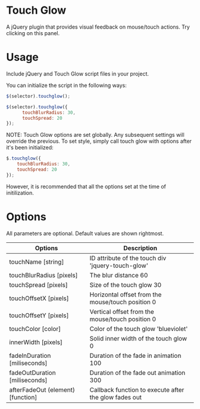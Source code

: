 Touch Glow
==========

A jQuery plugin that provides visual feedback on mouse/touch actions. Try clicking on this panel.

# Usage

Include jQuery and Touch Glow script files in your project.

You can initialize the script in the following ways:

```javascript
$(selector).touchglow();
```
```javascript
$(selector).touchglow({
      touchBlurRadius: 30,
      touchSpread: 20
});
```
NOTE: Touch Glow options are set globally. Any subsequent settings will override the previous. To set style, simply call touch glow with options after it's been initialized:

```javascript
$.touchglow({
    touchBlurRadius: 30,
    touchSpread: 20
});
```

However, it is recommended that all the options set at the time of initilization.

# Options

All parameters are optional. Default values are shown rightmost.

| Options        | Description |
| -------------- | ----------- |
| touchName [string] | ID attribute of the touch div 'jquery-touch-glow' |
| touchBlurRadius [pixels] | The blur distance 60 |
| touchSpread [pixels] | Size of the touch glow 30 |
| touchOffsetX [pixels] | Horizontal offset from the mouse/touch position 0 |
| touchOffsetY [pixels] | Vertical offset from the mouse/touch position 0 |
| touchColor [color] | Color of the touch glow 'blueviolet' |
| innerWidth [pixels] | Solid inner width of the touch glow 0 |
| fadeInDuration [miliseconds] | Duration of the fade in animation 100 |
| fadeOutDuration [miliseconds] | Duration of the fade out animation 300 |
| afterFadeOut (element) [function] | Callback function to execute after the glow fades out |
